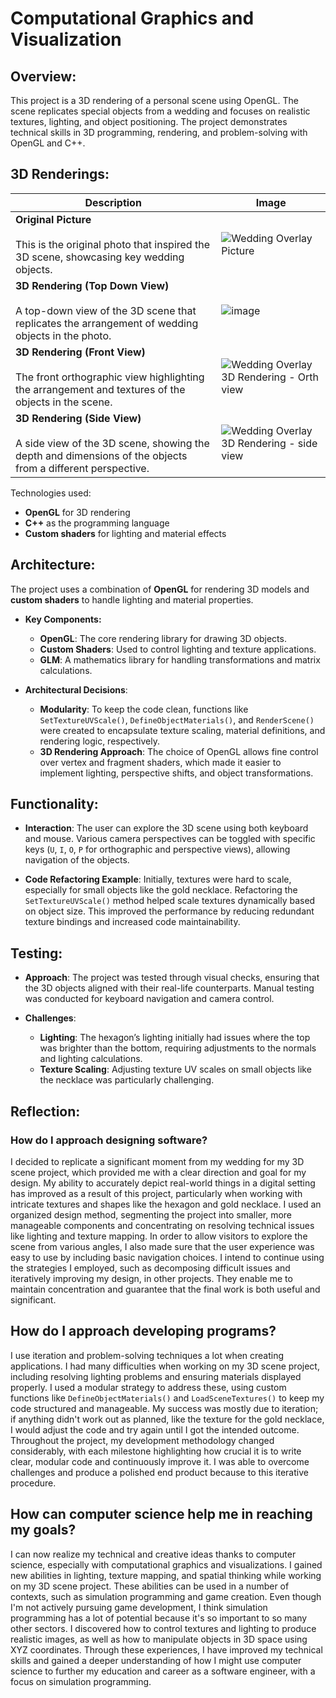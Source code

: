 # Computational Graphics and Visualization

## Overview:
This project is a 3D rendering of a personal scene using OpenGL. The scene replicates special objects from a wedding and focuses on realistic textures, lighting, and object positioning. The project demonstrates technical skills in 3D programming, rendering, and problem-solving with OpenGL and C++.

## 3D Renderings:
| **Description**                                                                                               | **Image**                                                                                                                                          |
|---------------------------------------------------------------------------------------------------------------|----------------------------------------------------------------------------------------------------------------------------------------------------|
| **Original Picture** <br /> <br /> This is the original photo that inspired the 3D scene, showcasing key wedding objects.                            | ![Wedding Overlay Picture](https://github.com/user-attachments/assets/f6e26690-31bf-4964-8294-62cf457f43ab)                                        |
| **3D Rendering (Top Down View)** <br /> <br /> A top-down view of the 3D scene that replicates the arrangement of wedding objects in the photo.      | ![image](https://github.com/user-attachments/assets/f6ab05b4-3b6c-497b-8f72-7c759ee7813f)                                                          |
| **3D Rendering (Front View)** <br /> <br /> The front orthographic view highlighting the arrangement and textures of the objects in the scene.       | ![Wedding Overlay 3D Rendering - Orth view](https://github.com/user-attachments/assets/fc212917-fd36-46f9-8ba3-659f992c6221)                        |
| **3D Rendering (Side View)** <br /> <br /> A side view of the 3D scene, showing the depth and dimensions of the objects from a different perspective.| ![Wedding Overlay 3D Rendering - side view](https://github.com/user-attachments/assets/98035f38-b160-4dcb-9a99-473567396b35)                        |


Technologies used: 
- **OpenGL** for 3D rendering
- **C++** as the programming language
- **Custom shaders** for lighting and material effects

## Architecture:
The project uses a combination of **OpenGL** for rendering 3D models and **custom shaders** to handle lighting and material properties.

- **Key Components:**
  - **OpenGL**: The core rendering library for drawing 3D objects.
  - **Custom Shaders**: Used to control lighting and texture applications.
  - **GLM**: A mathematics library for handling transformations and matrix calculations.

- **Architectural Decisions**:
  - **Modularity**: To keep the code clean, functions like `SetTextureUVScale()`, `DefineObjectMaterials()`, and `RenderScene()` were created to encapsulate texture scaling, material definitions, and rendering logic, respectively.
  - **3D Rendering Approach**: The choice of OpenGL allows fine control over vertex and fragment shaders, which made it easier to implement lighting, perspective shifts, and object transformations.

## Functionality:
- **Interaction**:
  The user can explore the 3D scene using both keyboard and mouse. Various camera perspectives can be toggled with specific keys (`U`, `I`, `O`, `P` for orthographic and perspective views), allowing navigation of the objects.

- **Code Refactoring Example**:
  Initially, textures were hard to scale, especially for small objects like the gold necklace. Refactoring the `SetTextureUVScale()` method helped scale textures dynamically based on object size. This improved the performance by reducing redundant texture bindings and increased code maintainability.

## Testing:
- **Approach**: 
  The project was tested through visual checks, ensuring that the 3D objects aligned with their real-life counterparts. Manual testing was conducted for keyboard navigation and camera control.
  
- **Challenges**:
  - **Lighting**: The hexagon’s lighting initially had issues where the top was brighter than the bottom, requiring adjustments to the normals and lighting calculations.
  - **Texture Scaling**: Adjusting texture UV scales on small objects like the necklace was particularly challenging.

## Reflection:
### How do I approach designing software?
I decided to replicate a significant moment from my wedding for my 3D scene project, which provided me with a clear direction and goal for my design. My ability to accurately depict real-world things in a digital setting has improved as a result of this project, particularly when working with intricate textures and shapes like the hexagon and gold necklace. I used an organized design method, segmenting the project into smaller, more manageable components and concentrating on resolving technical issues like lighting and texture mapping. In order to allow visitors to explore the scene from various angles, I also made sure that the user experience was easy to use by including basic navigation choices. I intend to continue using the strategies I employed, such as decomposing difficult issues and iteratively improving my design, in other projects. They enable me to maintain concentration and guarantee that the final work is both useful and significant.

## How do I approach developing programs?
I use iteration and problem-solving techniques a lot when creating applications. I had many difficulties when working on my 3D scene project, including resolving lighting problems and ensuring materials displayed properly. I used a modular strategy to address these, using custom functions like `DefineObjectMaterials()` and `LoadSceneTextures()` to keep my code structured and manageable. My success was mostly due to iteration; if anything didn't work out as planned, like the texture for the gold necklace, I would adjust the code and try again until I got the intended outcome. Throughout the project, my development methodology changed considerably, with each milestone highlighting how crucial it is to write clear, modular code and continuously improve it. I was able to overcome challenges and produce a polished end product because to this iterative procedure.

## How can computer science help me in reaching my goals?
I can now realize my technical and creative ideas thanks to computer science, especially with computational graphics and visualizations. I gained new abilities in lighting, texture mapping, and spatial thinking while working on my 3D scene project. These abilities can be used in a number of contexts, such as simulation programming and game creation. Even though I'm not actively pursuing game development, I think simulation programming has a lot of potential because it's so important to so many other sectors. I discovered how to control textures and lighting to produce realistic images, as well as how to manipulate objects in 3D space using XYZ coordinates. Through these experiences, I have improved my technical skills and gained a deeper understanding of how I might use computer science to further my education and career as a software engineer, with a focus on simulation programming.
